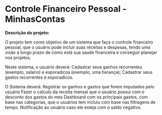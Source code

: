 # Controle Financeiro Pessoal - MinhasContas

**Descrição do projeto:**

O projeto tem como objetivo de um sistema que faça o controle financeiro pessoal, que o usuário pode incluir suas receitas e despesas, tendo uma visão a longo prazo de como está sua saude financeira e conseguir planejar nos projetos.

Neste sistema, o usuário deverá:
Cadastrar seus ganhos recorrentes (exemplo, salario) e esporadicos (exemplo, uma herança);
Cadastrar seus gastos recorrentes e esporadicos.

O Sistema deverá:
Registrar os ganhos e gastos que forem imputados pelo usuário
Fazer o calculo da receita mensal que o usuário possui com o desconto dos gastos do mes
Dashboard com os principais gastos, com base nas categorias, que o usuários tem incluiu com base nas filtragens de tempo.
Notificação ao usuário caso ele esteja com o saldo negativo.

